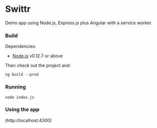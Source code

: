 # Swittr

Demo app using Node.js, Express.js plus Angular with a service worker.

### Build

Dependencies:

* [Node.js](https://nodejs.org/en/) v0.12.7 or above

Then check out the project and:

```cd client
ng build --prod
```

### Running

```cd server
node index.js
```

### Using the app

(http://localhost:4300)
